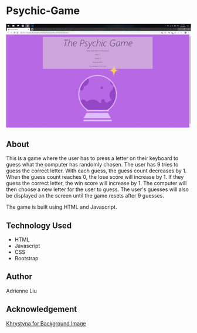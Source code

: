 # Psychic-Game
![Screenshot of Psychic Game](assets/images/psychic-game-screenshot.png)

## About ##
This is a game where the user has to press a letter on their keyboard to guess what the computer has randomly chosen. The user has 9 tries to guess the correct letter. With each guess, the guess count decreases by 1. When the guess count reaches 0, the lose score will increase by 1. If they guess the correct letter, the win score will increase by 1. The computer will then choose a new letter for the user to guess. The user's guesses will also be displayed on the screen until the game resets after 9 guesses. 

The game is built using HTML and Javascript. 

## Technology Used ## 
* HTML 
* Javascript
* CSS 
* Bootstrap

## Author ## 
Adrienne Liu


## Acknowledgement ##
[Khrystyna for Background Image](https://dribbble.com/shots/5467579-Magic-Crystal-Ball)